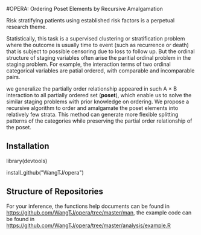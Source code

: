 #OPERA: Ordering Poset Elements by Recursive Amalgamation

Risk stratifying patients using established risk factors is a perpetual research theme. 

Statistically, this task is a supervised clustering or stratification problem where the outcome is usually time to event (such as recurrence or death) that is subject to possible censoring due to loss to follow up. But the ordinal structure of staging variables often arise the paritial ordinal problem in the staging problem. 
For example, the interaction terms of two ordinal categorical variables are patial ordered, with comparable and incomparable pairs. 

we generalize the partially order relationship appeared in such A $\times$ B interaction to all partially ordered set (**poset**), which enable us to solve the similar staging problems with prior knowledge on ordering. We propose a recursive algorithm to order and amalgamate the poset elements into relatively few strata. This method can generate more flexible splitting patterns of the categories while preserving the partial order relationship of the poset.

## Installation

library(devtools)

install_github("WangTJ/opera")

## Structure of Repositories

For your inference, the functions help documents can be found in <https://github.com/WangTJ/opera/tree/master/man>, the example code can be found in <https://github.com/WangTJ/opera/tree/master/analysis/example.R>
